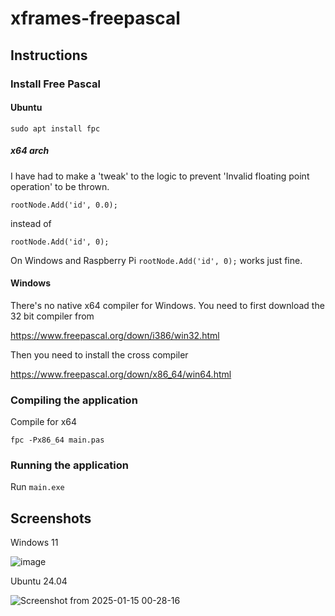 # xframes-freepascal

## Instructions

### Install Free Pascal

#### Ubuntu

`sudo apt install fpc`

##### x64 arch

I have had to make a 'tweak' to the logic to prevent 'Invalid floating point operation' to be thrown.

`rootNode.Add('id', 0.0);`

instead of

`rootNode.Add('id', 0);`

On Windows and Raspberry Pi `rootNode.Add('id', 0);` works just fine.

#### Windows

There's no native x64 compiler for Windows. You need to first download the 32 bit compiler from

https://www.freepascal.org/down/i386/win32.html

Then you need to install the cross compiler

https://www.freepascal.org/down/x86_64/win64.html

### Compiling the application

Compile for x64

`fpc -Px86_64 main.pas`

### Running the application

Run `main.exe`

## Screenshots

Windows 11

![image](https://github.com/user-attachments/assets/a962ec9b-03e0-4ff5-9335-f8e82f3cb4c6)

Ubuntu 24.04

![Screenshot from 2025-01-15 00-28-16](https://github.com/user-attachments/assets/8edaa163-ce4c-47fa-bd88-ce00fea050fa)
